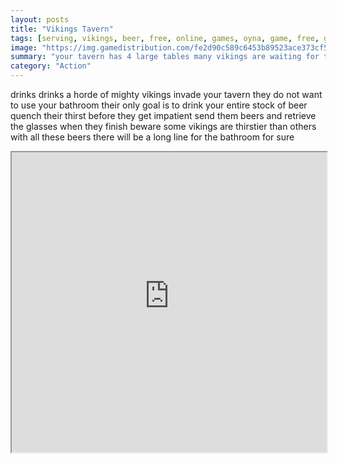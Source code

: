 ```yaml
---
layout: posts
title: "Vikings Tavern"
tags: [serving, vikings, beer, free, online, games, oyna, game, free, games, play, play, games]
image: "https://img.gamedistribution.com/fe2d90c589c6453b89523ace373cf523-1280x550.jpeg"
summary: "your tavern has 4 large tables many vikings are waiting for their beers at the tables you must not deliver beers to an empty table  free online games oyna game free games play play games"
category: "Action"
---
```


drinks drinks a horde of mighty vikings invade your tavern they do not want to use your bathroom their only goal is to drink your entire stock of beer quench their thirst before they get impatient send them beers and retrieve the glasses when they finish beware some vikings are thirstier than others with all these beers there will be a long line for the bathroom for sure

<iframe width="100%" height="480px;" src="https://html5.gamedistribution.com/fe2d90c589c6453b89523ace373cf523/"></iframe>